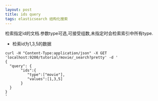 ```yaml
---
layout: post
title: ids query 
tags: elasticsearch 结构化搜索
---
```


检索指定id的文档.参数type可选,可接受组数,未指定时会检索索引中所有type.

* 检索id为1,3,5的数据
```
curl -H "Content-Type:application/json" -X GET 'localhost:9200/tutorial/movie/_search?pretty' -d '
{
  "query": {
       "ids":{
          "type":["movie"],
          "values":[1,3,5]
       }
  }
}
'
```